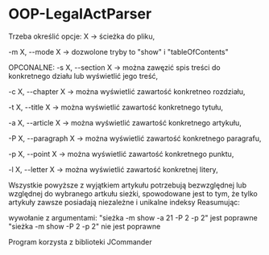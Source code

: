 # OOP-LegalActParser
Trzeba określić opcje: 
X						-> ścieżka do pliku,

-m X, --mode X 			-> dozwolone tryby to "show" i "tableOfContents"

OPCONALNE:
-s X, --section X 		-> można zawęzić spis treści do konkretnego działu lub wyświetlić jego treść,

-c X, --chapter X		-> można wyświetlić zawartość konkretneo rozdziału,

-t X, --title X			-> można wyświetlić zawartość konkretnego tytułu,

-a X, --article X		-> można wyświetlić zawartość konkretnego artykułu,

-P X, --paragraph X		-> można wyświetlić zawartość konkretnego paragrafu,

-p X, --point X			-> można wyświetlić zawartość konkretnego punktu,

-l X, --letter X		-> można wyświetlić zawartość konkretnej litery,

Wszystkie powyższe z wyjątkiem artykułu potrzebują bezwzględnej lub względnej do wybranego artkułu sieżki, spowodowane jest to tym, że tylko artykuły zawsze posiadają niezależne i unikalne indeksy
Reasumując:

wywołanie z argumentami: "sieżka -m show -a 21 -P 2 -p 2" jest poprawne
						 "sieżka -m show -P 2 -p 2" nie jest poprawne
						 
Program korzysta z biblioteki JCommander

